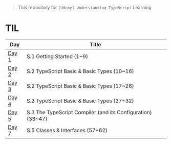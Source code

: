 > This repository for `[Udemy] Understanding TypeScript` Learning

# TIL

| Day                           | Title                                                       |
| ----------------------------- | ----------------------------------------------------------- |
| [Day 1](./markdown/230410.md) | S.1 Getting Started (1~9)                                   |
| [Day 2](./markdown/230411.md) | S.2 TypeScript Basic & Basic Types (10~16)                  |
| [Day 3](./markdown/230412.md) | S.2 TypeScript Basic & Basic Types (17~26)                  |
| [Day 4](./markdown/230413.md) | S.2 TypeScript Basic & Basic Types (27~32)                  |
| [Day 5](./markdown/230414.md) | S.3 The TypeScript Compiler (and its Configuration) (33~47) |
| [Day 7](./markdown/230416.md) | S.5 Classes & Interfaces (57~62)                            |
